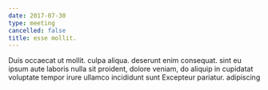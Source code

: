 ```yaml
---
date: 2017-07-30
type: meeting
cancelled: false
title: esse mollit.
---
```

Duis occaecat ut mollit. culpa aliqua. deserunt enim consequat. sint eu ipsum aute laboris nulla sit proident, dolore veniam, do aliquip in cupidatat voluptate tempor irure ullamco incididunt sunt Excepteur pariatur. adipiscing